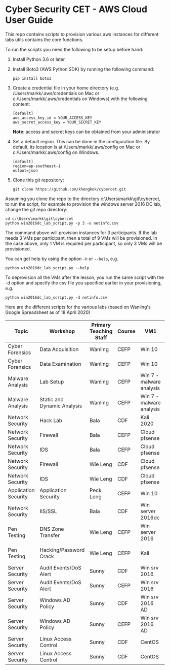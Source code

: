 # Cyber Security CET - AWS Cloud User Guide

This repo contains scripts to provision various aws instances for different labs
utils contains the core functions. 

To run the scripts you need the following to be setup before hand:
1. Install Python 3.6 or later 
2. Install Boto3 (AWS Python SDK) by running the following command: 
   ```
   pip install boto3
   ```
3. Create a credential file in your home directory (e.g. /Users/markk/.aws/credentials on Mac or c:/Users/markk/.aws/credentials on Windows) with the following content:

    ```
    [default]
    aws_access_key_id = YOUR_ACCESS_KEY
    aws_secret_access_key = YOUR_SECRET_KEY
    ```
    **Note**: access and secret keys can be obtained from your administrator
4. Set a default region. This can be done in the configuration file. By default, its location is at /Users/markk/.aws/config on Mac or c:/Users/markk/.aws/config on Windows. 
    ```
    [default]
    region=ap-southeast-1
    output=json
    ```
5. Clone this git repository: 
    ```
    git clone https://github.com/khengkok/cybercet.git
    ```

Assuming you clone the repo to the directory c:\Users\markk\git\cybercet, to run the script, for example to provision the windows server 2016 DC lab, change the git repo directory: 

 ```
 cd c:\Users\markk\git\cybercet 
 python win2016dc_lab_script.py -p 3 -o netinfo.csv 
 ```
    
The command above will provision instances for 3 participants. If the lab needs 3 VMs per participant, then a total of 9 VMs will be provisioned. In the case above, only 1 VM is required per participant, so only 3 VMs will be provisioned. 

You can get help by using the option `-h` or `--help`, e.g. 

```python win2016dc_lab_script.py --help```

To deprovision all the VMs after the lesson, you run the same script with the -d option and specify the csv file you specified earlier in your provisioning, e.g. 

 ```
 python win2016dc_lab_script.py -d netinfo.csv 
 ```

Here are the different scripts for the various labs (based on Wanling's Google Spreadsheet as of 18 April 2020)

|Topic               |Workshop                   |Primary Teaching Staff|Course|VM1|VM2|VM3                     |Scripts_to_use |
|--------------------|---------------------------|----------------------|------|---|---|------------------------|---------------|
|Cyber Forensics     |Data Acquisition           |Wanling               |CEFP  |Win 10|   |                        |win10_forensic_appsec_script.py|
|Cyber Forensics     |Data Examination           |Wanling               |CEFP  |Win 10|   |                        |win10_forensic_appsec_script.py|
|Malware Analysis    |Lab Setup                  |Wanling               |CEFP  |Win 7 - malware analysis|Win 7 - Gateway|                        |malware_lab_script.py|
|Malware Analysis    |Static and Dynamic Analysis|Wanling               |CEFP  |Win 7 - malware analysis|Win 7 - Gateway|                        |malware_lab_script.py|
|Network Security    |Hack Lab                   |Bala                  |CDF   |Kali 2020|Win 7|Win 7 - Gateway         |hacklab.py     |
|Network Security    |Firewall                   |Bala                  |CEFP  |Cloud pfsense|Win 7|Win 7 - Gateway         |firewall_ids_script.py|
|Network Security    |IDS                        |Bala                  |CEFP  |Cloud pfsense|Win 7|Win 7 - Gateway         |firewall_ids_script.py|
|Network Security    |Firewall                   |Wie Leng              |CDF   |Cloud pfsense|Win 7|Win 7 - Gateway         |firewall_ids_script.py|
|Network Security    |IDS                        |Wie Leng              |CDF   |Cloud pfsense|Win 7|Win 7 - Gateway         |firewall_ids_script.py|
|Application Security|Application Security       |Peck Leng             |CEFP  |Win 10|   |                        |win10_forensic_appsec_script.py|
|Network Security |IIS/SSL |Bala             |CDF  |Win server 2016dc|   |                        |win2016dc_lab_script.py|
|Pen Testing |DNS Zone Transfer |Wie Leng            |CEFP  |Win server 2016|   Kali|                        |dnszonexfer_script.py|
|Pen Testing |Hacking/Password Crack |Wie Leng            |CEFP  |Kali|   Windows 10 gateway| Windows 7                        |hacklab.py|
|Server Security |Audit Events/DoS Alert | Sunny            |CDF  |Win srv 2016|   |   |win2016dc_lab_script.py|
|Server Security |Audit Events/DoS Alert | Sunny            |CEFP  |Win srv 2016|   |   |win2016dc_lab_script.py|
|Server Security |Windows AD Policy | Sunny            |CDF  |Win srv 2016 AD|   |   |win2016AD_lab_script.py (TBD)|
|Server Security |Windows AD Policy | Sunny            |CEFP |Win srv 2016 AD|   |   |win2016AD_lab_script.py (TBD)|
|Server Security |Linux Access Control | Sunny            |CDF  |CentOS|   |   |linux_acl_lab_script.py (TBD)|
|Server Security |Linux Access Control | Sunny            |CDF  |CentOS|   |   |linux_acl_lab_script.py (TBD)|


